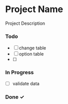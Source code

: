# Project Name

Project Description

### Todo

- [ ] change table  
- [ ] option table  
- [ ]   

### In Progress

- [ ] validate data  

### Done ✓


